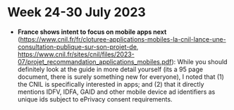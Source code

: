# Week 24-30 July 2023

- **France shows intent to focus on mobile apps next** (https://www.cnil.fr/fr/cloturee-applications-mobiles-la-cnil-lance-une-consultation-publique-sur-son-projet-de, https://www.cnil.fr/sites/cnil/files/2023-07/projet_recommandation_applications_mobiles.pdf): While you should definitely look at the guide in more detail yourself (its a 95 page document, there is surely something new for everyone), I noted that (1) the CNIL is specifically interested in apps; and (2) that it directly mentions IDFV, IDFA, GAID and other mobile device ad identifiers as unique ids subject to ePrivacy consent requirements.